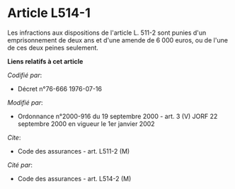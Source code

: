 # Article L514-1

Les infractions aux dispositions de l'article L. 511-2 sont punies d'un emprisonnement de deux ans et d'une amende de 6 000
euros, ou de l'une de ces deux peines seulement.

**Liens relatifs à cet article**

_Codifié par_:

  - Décret n°76-666 1976-07-16

_Modifié par_:

  - Ordonnance n°2000-916 du 19 septembre 2000 - art. 3 (V) JORF 22 septembre 2000 en vigueur le 1er janvier 2002

_Cite_:

  - Code des assurances - art. L511-2 (M)

_Cité par_:

  - Code des assurances - art. L514-2 (M)

